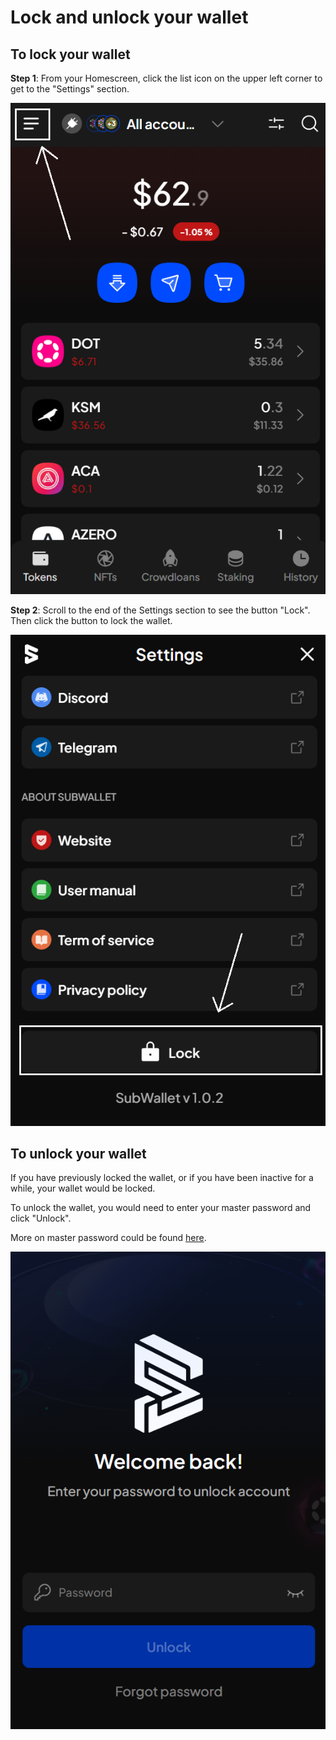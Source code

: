 # Lock and unlock your wallet

## To lock your wallet

**Step 1**: From your Homescreen, click the list icon on the upper left corner to get to the "Settings" section.

![](<../.gitbook/assets/image (28) (1).png>)



**Step 2**: Scroll to the end of the Settings section to see the button "Lock". Then click the button to lock the wallet.

![](<../.gitbook/assets/image (11) (1).png>)



## To unlock your wallet

If you have previously locked the wallet, or if you have been inactive for a while, your wallet would be locked.&#x20;

To unlock the wallet, you would need to enter your master password and click "Unlock".&#x20;

More on master password could be found [here](broken-reference).

![](<../.gitbook/assets/image (1) (1) (2).png>)
